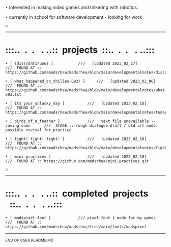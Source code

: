 ‣ interested in making video games and tinkering with robotics.
	
‣ currently in school for software development - looking for work




<sub><sub><sub>///</sub></sub></sub>
********************************************************************************
	


<h1><b>:::..&nbsp;&nbsp;.&nbsp;&nbsp;.&nbsp;&nbsp;&nbsp;.&nbsp;..::&nbsp;&nbsp;projects&nbsp;&nbsp;::..&nbsp;&nbsp;.&nbsp;&nbsp;.&nbsp;&nbsp;&nbsp;.&nbsp;..:::</b></h1>

    ‣ [ (dis)continuous ]     		///   [updated 2023_02_27]				///  FOUND AT :: https://github.com/madsrhea/madsrhea/blob/main/developmentalnotes/discontinuous.md
    
    ‣ [ what_happened_on_thilles-593? ] 	///   [updated 2023_02_06]				///  FOUND AT :: https://github.com/madsrhea/madsrhea/blob/main/developmentalnotes/what_happened_on_thilles-593.txt
    
    ‣ [ its_your_unlucky_day ]    		///   [updated 2023_02_18]				///  FOUND AT :: https://github.com/madsrhea/madsrhea/blob/main/developmentalnotes/todays_your_unlucky_day.txt
    
    ‣ [ birds_of_a_feather ]      		///   text file unavailable -- coming soon		///  STAGE :: rough dialogue draft / old art made. possible revival for practice
    
    ‣ [ fight! fight! fight! ]      	///   [updated 2023_02_18]				///  FOUND AT :: https://github.com/madsrhea/madsrhea/blob/main/developmentalnotes/fightfightfight.txt

    ‣ [ mini-practices ]          		///   [updated 2023_02_18]				///  FOUND AT :: https://github.com/madsrhea/mini-practices.git

    
    
    
<sub><sub><sub> /// </sub></sub></sub>
********************************************************************************
    
    
  <h1><b>:::..&nbsp;&nbsp;.&nbsp;&nbsp;.&nbsp;&nbsp;&nbsp;.&nbsp;..::&nbsp;&nbsp;completed&nbsp;&nbsp;projects &nbsp;&nbsp;::..&nbsp;&nbsp;.&nbsp;&nbsp;.&nbsp;&nbsp;&nbsp;.&nbsp;..:::</b></h1>

	‣ [ madspixel-font ]			///	pixel-font i made for my games			///  FOUND AT :: https://github.com/madsrhea/madsrhea/tree/main/fonts/madspixel
                          
                          
********************************************************************************
<sub>END OF USER README.MD             
                                   
